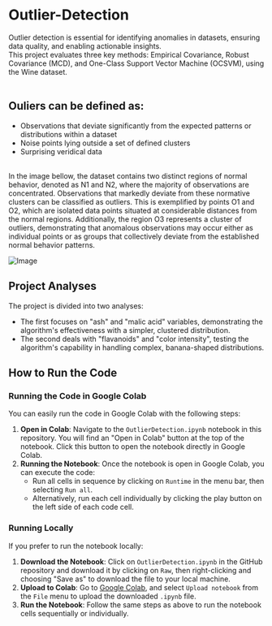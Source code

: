 # Outlier-Detection

Outlier detection is essential for identifying anomalies in datasets, ensuring data quality, and enabling actionable insights. <br>
This project evaluates three key methods: Empirical Covariance, Robust Covariance (MCD), and One-Class Support Vector Machine (OCSVM), using the Wine dataset. <br>
<br>
## Ouliers can be defined as:
* Observations that deviate significantly from the expected patterns or distributions within a dataset <br>
* Noise points lying outside a set of defined clusters <br>
* Surprising veridical data <br>
<br>
In the image bellow, the dataset contains two distinct regions of normal behavior, denoted as N1 and
N2, where the majority of observations are concentrated. Observations that markedly deviate from these normative clusters can be classified as outliers. This is exemplified by 
points O1 and O2, which are isolated data points situated at considerable distances from
the normal regions. Additionally, the region O3 represents a cluster of outliers, demonstrating that anomalous observations may occur either as individual points or as groups 
that collectively deviate from the established normal behavior patterns.<br>

![Image](https://github.com/user-attachments/assets/2aa83800-0f85-478c-a026-39b57fd733e0)

## Project Analyses
The project is divided into two analyses:<br>
* The first focuses on "ash" and "malic acid" variables, demonstrating the algorithm's effectiveness with a simpler, clustered distribution.<br>
* The second deals with "flavanoids" and "color intensity", testing the algorithm's capability in handling complex, banana-shaped distributions.<br>

## How to Run the Code
### Running the Code in Google Colab
You can easily run the code in Google Colab with the following steps:
1. **Open in Colab**: Navigate to the `OutlierDetection.ipynb` notebook in this repository. You will find an "Open in Colab" button at the top of the notebook. Click this button to open the notebook directly in Google Colab.
2. **Running the Notebook**: Once the notebook is open in Google Colab, you can execute the code:
    - Run all cells in sequence by clicking on `Runtime` in the menu bar, then selecting `Run all`.
    - Alternatively, run each cell individually by clicking the play button on the left side of each code cell.
### Running Locally
If you prefer to run the notebook locally:
1. **Download the Notebook**: Click on `OutlierDetection.ipynb` in the GitHub repository and download it by clicking on `Raw`, then right-clicking and choosing "Save as" to download the file to your local machine.
2. **Upload to Colab**: Go to [Google Colab](https://colab.research.google.com/), and select `Upload notebook` from the `File` menu to upload the downloaded `.ipynb` file.
3. **Run the Notebook**: Follow the same steps as above to run the notebook cells sequentially or individually.
